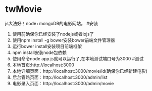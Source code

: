 # twMovie
js大法好！node+mongoDB的电影网站。
#安装
1. 使用前确保你已经安装了nodejs或者iojs了
2. 使用npm install -g bower安装bower前端文件管理器
3. 运行bower install安装项目前端框架
4. npm install安装node包依赖
5. 使用命令node app.js就可以运行了,在本地测试端口号为3000
#测试
1. 本地首页:http://localhost:3000
2. 本地详细页面：http://localhost:3000/movie/id(确保你已经新建电影)
3. 后台管路页面：http://localhost:3000/admin/list
4. 电影录入页面：http://localhost:3000/admin/movie
